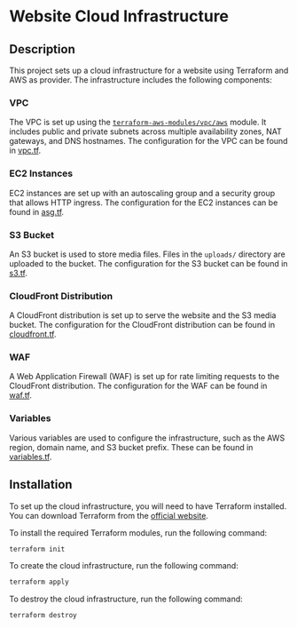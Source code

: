 # Website Cloud Infrastructure

## Description

This project sets up a cloud infrastructure for a website using Terraform and AWS as provider. The infrastructure includes the following components:

### VPC

The VPC is set up using the [`terraform-aws-modules/vpc/aws`](.terraform/modules/vpc/main.tf) module. It includes public and private subnets across multiple availability zones, NAT gateways, and DNS hostnames. The configuration for the VPC can be found in [vpc.tf](vpc.tf).

### EC2 Instances

EC2 instances are set up with an autoscaling group and a security group that allows HTTP ingress. The configuration for the EC2 instances can be found in [asg.tf](asg.tf).

### S3 Bucket

An S3 bucket is used to store media files. Files in the `uploads/` directory are uploaded to the bucket. The configuration for the S3 bucket can be found in [s3.tf](s3.tf).

### CloudFront Distribution

A CloudFront distribution is set up to serve the website and the S3 media bucket. The configuration for the CloudFront distribution can be found in [cloudfront.tf](cloudfront.tf).

### WAF

A Web Application Firewall (WAF) is set up for rate limiting requests to the CloudFront distribution. The configuration for the WAF can be found in [waf.tf](waf.tf).

### Variables

Various variables are used to configure the infrastructure, such as the AWS region, domain name, and S3 bucket prefix. These can be found in [variables.tf](variables.tf).

## Installation

To set up the cloud infrastructure, you will need to have Terraform installed. You can download Terraform from the [official website](https://www.terraform.io/downloads.html).

To install the required Terraform modules, run the following command:

```bash
terraform init
```

To create the cloud infrastructure, run the following command:

```bash
terraform apply
```

To destroy the cloud infrastructure, run the following command:

```bash
terraform destroy
```
